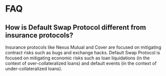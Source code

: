 # FAQ

## How is Default Swap Protocol different from insurance protocols?

Insurance protocols like Nexus Mutual and Cover are focused on mitigating contract risks such as bugs and exchange hacks.   Default Swap Protocol is focused on mitigating economic risks such as loan liquidations \(in the context of over-collateralized loans\) and default events \(in the context of under-collateralized loans\).

## 




